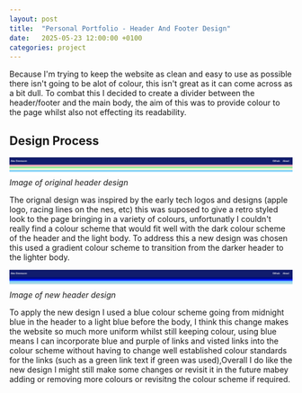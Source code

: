 ```yaml
---
layout: post
title:  "Personal Portfolio - Header And Footer Design"
date:   2025-05-23 12:00:00 +0100
categories: project
---
```

Because I'm trying to keep the website as clean and easy to use as possible there isn't going to be alot of colour, this isn't great as it can come across as a bit dull. To combat this I decided to create a divider between the header/footer and the main body, the aim of this was to provide colour to the page whilst also not effecting its readability.  

## Design Process ##

![Image of original design, the four sperate coloured borders each have a distinct colour](/assets/post-assets/personal-project/Header%20Screenshot%20Old%20Design.png)
*Image of original header design*

The orignal design was inspired by the early tech logos and designs (apple logo, racing lines on the nes, etc) this was suposed to give a retro styled look to the page bringing in a variety of colours, unfortunatly I couldn't really find a colour scheme that would fit well with the dark colour scheme of the header and the light body. To address this a new design was chosen this used a gradient colour scheme to transition from the darker header to the lighter body. 

![Image of new design, the colours of the borders each are lighter than the last creating a gradient effect](/assets/post-assets/personal-project/Header%20Screenshot%20New%20Design.png)
*Image of new header design*

To apply the new design I used a blue colour scheme going from midnight blue in the header to a light blue before the body, I think this change makes the website so much more uniform whilst still keeping colour, using blue means I can incorporate blue and purple of links and visted links into the colour scheme without having to change well established colour standards for the links (such as a green link text if green was used),Overall I do like the new design I might still make some changes or revisit it in the future mabey adding or removing more colours or revisitng the colour scheme if required.